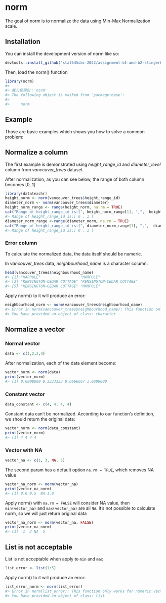 
<!-- README.md is generated from README.Rmd. Please edit that file -->

# norm

<!-- badges: start -->
<!-- badges: end -->

The goal of norm is to normalize the data using Min-Max Normalization
scale.

## Installation

You can install the development version of norm like so:

``` r
devtools::install_github("stat545ubc-2022/assignment-b1-and-b2-slinger0225", ref = "0.1.0")
```

Then, load the norm() function

``` r
library(norm)
#> 
#> 载入程辑包：'norm'
#> The following object is masked from 'package:base':
#> 
#>     norm
```

## Example

Those are basic examples which shows you how to solve a common problem:

## Normalize a column

The first example is demonstrated using *height_range_id* and
*diameter_level* column from *vancouver_trees* dataset.

After normalization, as you can see below, the range of both column
becomes \[0, 1\]

``` r
library(datateachr)
height_norm <- norm(vancouver_trees$height_range_id)
diameter_norm <- norm(vancouver_trees$diameter)
height_norm_range <- range(height_norm, na.rm = TRUE)
cat("Range of height_range_id is:[", height_norm_range[1], ",",  height_norm_range[2], "]")
#> Range of height_range_id is:[ 0 , 1 ]
diameter_norm_range <-range(diameter_norm, na.rm = TRUE)
cat("Range of height_range_id is:[", diameter_norm_range[1], ",",  diameter_norm_range[2], "]")
#> Range of height_range_id is:[ 0 , 1 ]
```

### Error column

To calculate the normalized data, the data itself should be numeric.

In *vancouver_trees* data, *neighbourhood_name* is a character column.

``` r
head(vancouver_trees$neighbourhood_name)
#> [1] "MARPOLE"                  "MARPOLE"                 
#> [3] "KENSINGTON-CEDAR COTTAGE" "KENSINGTON-CEDAR COTTAGE"
#> [5] "KENSINGTON-CEDAR COTTAGE" "MARPOLE"
```

Apply norm() to it will produce an error:

``` r
neighbourhood_norm <- norm(vancouver_trees$neighbourhood_name)
#> Error in norm(vancouver_trees$neighbourhood_name): This function only works for numeric vector or column!
#> You have provided an object of class: character
```

## Normalize a vector

### Normal vector

``` r
data <- c(1,2,3,4)
```

After normalization, each of the data element become:

``` r
vector_norm <- norm(data)
print(vector_norm)
#> [1] 0.0000000 0.3333333 0.6666667 1.0000000
```

### Constant vector

``` r
data_constant <- c(4, 4, 4, 4)
```

Constant data can’t be normalized. According to our function’s
definition, we should return the original data:

``` r
vector_norm <- norm(data_constant)
print(vector_norm)
#> [1] 4 4 4 4
```

### Vector with NA

``` r
vector_na <- c(1, 3, NA, 5)
```

The second param has a default option `na.rm = TRUE`, which removes NA
value

``` r
vector_na_norm <- norm(vector_na)
print(vector_na_norm)
#> [1] 0.0 0.5  NA 1.0
```

Apply norm() with `na.rm = FALSE` will consider NA value, then
`min(vector_na)` and `max(vector_na)` are all `NA`. It’s not possible to
calculate norm, so we will just return original data

``` r
vector_na_norm <- norm(vector_na, FALSE)
print(vector_na_norm)
#> [1]  1  3 NA  5
```

## List is not acceptable

List is not acceptable when apply to `min` and `max`

``` r
list_error <- list(1:5)
```

Apply norm() to it will produce an error:

``` r
list_error_norm <- norm(list_error)
#> Error in norm(list_error): This function only works for numeric vector or column!
#> You have provided an object of class: list
```
